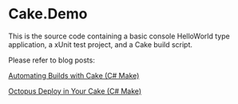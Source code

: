 # Cake.Demo
This is the source code containing a basic console HelloWorld type application, a xUnit test project, and a Cake build script.

Please refer to blog posts:

[Automating Builds with Cake (C# Make)](http://codeopinion.com/automating-builds-with-cake-c-make/)

[Octopus Deploy in Your Cake (C# Make)](http://codeopinion.com/octopus-deploy-in-your-cake-c-make/)
